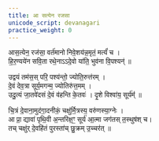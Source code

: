 ```yaml
---
title: आ सत्येन रजसा
unicode_script: devanagari
practice_weight: 0
---
```


आस॒त्येन॒ रज॑सा॒ वर्त॑मानो निवे॒शय॑न्न॒मृतं॒ मर्त्यं॑ च ।  
हि॒र॒ण्यये॑न सवि॒ता रथे॒नाऽऽदे॒वो या॑ति॒ भुव॑ना वि॒पश्यन्॑ ॥ 

उद्वयं तम॑स॒स् परि॒ पश्य॑न्तो॒ ज्योति॒रुत्त॑रम् ।  
दे॒वं देव॒त्रा सूर्य॒मगन्म॒ ज्योतिरु॑त्त॒मम् ।  
उदु॒त्यं जा॒तवे॑दसं दे॒वं व॑हन्ति के॒तवः॑ । दृ॒शे विश्वा॑य॒ सूर्य॑म्॑॑  ॥

चि॒त्रं दे॒वाना॒मुद॑गा॒दनीकं॒ चक्षु॑र्मि॒त्रस्य॒ वरु॑णस्या॒ग्नेः ।  
आ प्रा॒ द्यावा॑ पृथि॒वी अ॒न्तरिक्ष॒ꣳ॒ सूर्य॑ आ॒त्मा जग॑तस् त॒स्थुष॑श् च।  
तच् चक्षु॑र् दे॒वहि॑तं पुरस्ता॑च् छु॒क्रम् उ॒च्चर॑त् ॥